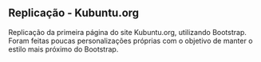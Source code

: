 ## Replicação - Kubuntu.org

Replicação da primeira página do site Kubuntu.org, utilizando Bootstrap. Foram feitas poucas personalizações próprias com o objetivo de manter o estilo mais próximo do Bootstrap.